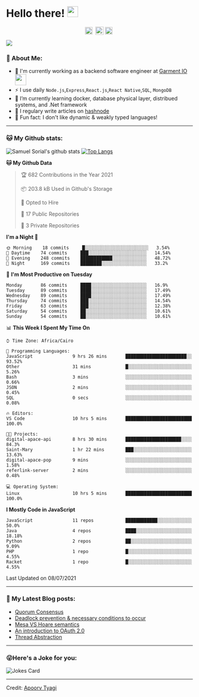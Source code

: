 # Hello there! <img src="https://github.com/TheDudeThatCode/TheDudeThatCode/blob/master/Assets/Hi.gif" width="29px">
<p align="center">
<a href="https://www.linkedin.com/in/samuel-sorial/" target="blank"><img align="center" src="https://cdn.jsdelivr.net/npm/simple-icons@3.0.1/icons/linkedin.svg" alt="samuel_linkedin" height="20" width="20" /></a>&nbsp;
<a href="https://stackoverflow.com/users/13089670/samuel-sorial"><img align="center" alt="Samuel Sorial stack over flow" width="22px" src="https://cdn.jsdelivr.net/npm/simple-icons@3.0.1/icons/stackoverflow.svg" /></a>
<a href="https://twitter.com/samolaaaa" target="blank"><img align="center" src="https://cdn.jsdelivr.net/npm/simple-icons@3.0.1/icons/twitter.svg" alt="samuel_twitter" height="20" width="20" /></a>&nbsp;
</p>


![](https://camo.githubusercontent.com/992babdffd8c74a1502de375fbdf7e4d54773242/68747470733a2f2f6d656469612e67697068792e636f6d2f6d656469612f53576f536b4e36447854737a71494b4571762f67697068792e676966)

### 🤵 About Me:
- 🏦 I'm currently working as a backend software engineer at [Garment IO](https://garment.io)
      <img src="https://media.giphy.com/media/WUlplcMpOCEmTGBtBW/giphy.gif" width="30">
- ⚡ I use daily ```Node.js```,```Express```,```React.js```,```React Native```,```SQL```, ```MongoDB```
- 🌱 I’m currently learning docker, database physical layer, distribued systems, and .Net framework
- 📝 I regulary write articles on [hashnode](https://samuelsorial.tech/)
- 🤔 Fun fact: I don't like dynamic & weakly typed languages!

---
### 🐱 My Github stats:
![Samuel Sorial's github stats](https://github-readme-stats.vercel.app/api?username=samuel-sorial&show_icons=true&title_color=ffc857&icon_color=8ac926&text_color=daf7dc&bg_color=151515&hide=["stars"])
[![Top Langs](https://github-readme-stats.vercel.app/api/top-langs/?username=samuel-sorial&layout=compact&text_color=daf7dc&bg_color=151515)](https://github.com/anuraghazra/github-readme-stats)

<!--START_SECTION:waka-->
**🐱 My Github Data** 

> 🏆 682 Contributions in the Year 2021
 > 
> 📦 203.8 kB Used in Github's Storage 
 > 
> 💼 Opted to Hire
 > 
> 📜 17 Public Repositories 
 > 
> 🔑 3 Private Repositories  
 > 
**I'm a Night 🦉** 

```text
🌞 Morning    18 commits     █░░░░░░░░░░░░░░░░░░░░░░░░   3.54% 
🌆 Daytime    74 commits     ███░░░░░░░░░░░░░░░░░░░░░░   14.54% 
🌃 Evening    248 commits    ████████████░░░░░░░░░░░░░   48.72% 
🌙 Night      169 commits    ████████░░░░░░░░░░░░░░░░░   33.2%

```
📅 **I'm Most Productive on Tuesday** 

```text
Monday       86 commits     ████░░░░░░░░░░░░░░░░░░░░░   16.9% 
Tuesday      89 commits     ████░░░░░░░░░░░░░░░░░░░░░   17.49% 
Wednesday    89 commits     ████░░░░░░░░░░░░░░░░░░░░░   17.49% 
Thursday     74 commits     ███░░░░░░░░░░░░░░░░░░░░░░   14.54% 
Friday       63 commits     ███░░░░░░░░░░░░░░░░░░░░░░   12.38% 
Saturday     54 commits     ██░░░░░░░░░░░░░░░░░░░░░░░   10.61% 
Sunday       54 commits     ██░░░░░░░░░░░░░░░░░░░░░░░   10.61%

```


📊 **This Week I Spent My Time On** 

```text
⌚︎ Time Zone: Africa/Cairo

💬 Programming Languages: 
JavaScript               9 hrs 26 mins       ███████████████████████░░   93.52% 
Other                    31 mins             █░░░░░░░░░░░░░░░░░░░░░░░░   5.26% 
Bash                     3 mins              ░░░░░░░░░░░░░░░░░░░░░░░░░   0.66% 
JSON                     2 mins              ░░░░░░░░░░░░░░░░░░░░░░░░░   0.45% 
SQL                      0 secs              ░░░░░░░░░░░░░░░░░░░░░░░░░   0.08%

🔥 Editors: 
VS Code                  10 hrs 5 mins       █████████████████████████   100.0%

🐱‍💻 Projects: 
digital-apace-api        8 hrs 30 mins       █████████████████████░░░░   84.3% 
Saint-Mary               1 hr 22 mins        ███░░░░░░░░░░░░░░░░░░░░░░   13.63% 
digital-apace-pop        9 mins              ░░░░░░░░░░░░░░░░░░░░░░░░░   1.58% 
referlink-server         2 mins              ░░░░░░░░░░░░░░░░░░░░░░░░░   0.48%

💻 Operating System: 
Linux                    10 hrs 5 mins       █████████████████████████   100.0%

```

**I Mostly Code in JavaScript** 

```text
JavaScript               11 repos            ████████████░░░░░░░░░░░░░   50.0% 
Java                     4 repos             ████░░░░░░░░░░░░░░░░░░░░░   18.18% 
Python                   2 repos             ██░░░░░░░░░░░░░░░░░░░░░░░   9.09% 
PHP                      1 repo              █░░░░░░░░░░░░░░░░░░░░░░░░   4.55% 
Racket                   1 repo              █░░░░░░░░░░░░░░░░░░░░░░░░   4.55%

```



 Last Updated on 08/07/2021
<!--END_SECTION:waka-->

---

### 📕 My Latest Blog posts:
<!-- BLOG-POST-LIST:START -->
- [Quorum Consensus](https://samuelsorial.tech/quorum-consensus)
- [Deadlock prevention & necessary conditions to occur](https://samuelsorial.tech/deadlock-prevention-and-necessary-conditions-to-occur)
- [Mesa VS Hoare semantics](https://samuelsorial.tech/mesa-vs-hoare-semantics)
- [An introduction to OAuth 2.0](https://samuelsorial.tech/an-introduction-to-oauth-20)
- [Thread Abstraction](https://samuelsorial.tech/thread-abstraction)
<!-- BLOG-POST-LIST:END -->
---

### 😜Here's a Joke for you:
<img src="https://readme-jokes.vercel.app/api" alt="Jokes Card" />

----

Credit: [Apoorv Tyagi](https://github.com/ApoorvTyagi)

